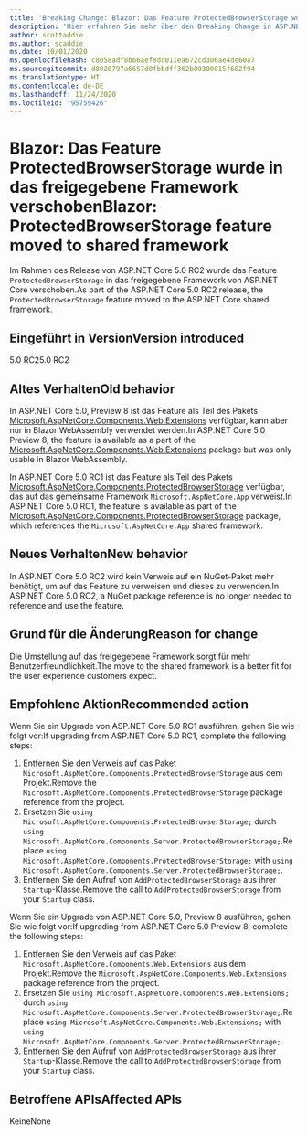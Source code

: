```yaml
---
title: 'Breaking Change: Blazor: Das Feature ProtectedBrowserStorage wurde in das freigegebene Framework verschoben'
description: 'Hier erfahren Sie mehr über den Breaking Change in ASP.NET Core 5.0 mit dem Titel „Blazor: Das Feature ProtectedBrowserStorage wurde in das freigegebene Framework verschoben'
author: scottaddie
ms.author: scaddie
ms.date: 10/01/2020
ms.openlocfilehash: c8058adf8b66aef8dd011ea672cd306ae4de60a7
ms.sourcegitcommit: d8020797a6657d0fbbdff362b80300815f682f94
ms.translationtype: HT
ms.contentlocale: de-DE
ms.lasthandoff: 11/24/2020
ms.locfileid: "95759426"
---
```

# <a name="blazor-protectedbrowserstorage-feature-moved-to-shared-framework"></a><span data-ttu-id="699fc-103">Blazor: Das Feature ProtectedBrowserStorage wurde in das freigegebene Framework verschoben</span><span class="sxs-lookup"><span data-stu-id="699fc-103">Blazor: ProtectedBrowserStorage feature moved to shared framework</span></span>

<span data-ttu-id="699fc-104">Im Rahmen des Release von ASP.NET Core 5.0 RC2 wurde das Feature `ProtectedBrowserStorage` in das freigegebene Framework von ASP.NET Core verschoben.</span><span class="sxs-lookup"><span data-stu-id="699fc-104">As part of the ASP.NET Core 5.0 RC2 release, the `ProtectedBrowserStorage` feature moved to the ASP.NET Core shared framework.</span></span>

## <a name="version-introduced"></a><span data-ttu-id="699fc-105">Eingeführt in Version</span><span class="sxs-lookup"><span data-stu-id="699fc-105">Version introduced</span></span>

<span data-ttu-id="699fc-106">5.0 RC2</span><span class="sxs-lookup"><span data-stu-id="699fc-106">5.0 RC2</span></span>

## <a name="old-behavior"></a><span data-ttu-id="699fc-107">Altes Verhalten</span><span class="sxs-lookup"><span data-stu-id="699fc-107">Old behavior</span></span>

<span data-ttu-id="699fc-108">In ASP.NET Core 5.0, Preview 8 ist das Feature als Teil des Pakets [Microsoft.AspNetCore.Components.Web.Extensions](https://www.nuget.org/packages/Microsoft.AspNetCore.Components.Web.Extensions) verfügbar, kann aber nur in Blazor WebAssembly verwendet werden.</span><span class="sxs-lookup"><span data-stu-id="699fc-108">In ASP.NET Core 5.0 Preview 8, the feature is available as a part of the [Microsoft.AspNetCore.Components.Web.Extensions](https://www.nuget.org/packages/Microsoft.AspNetCore.Components.Web.Extensions) package but was only usable in Blazor WebAssembly.</span></span>

<span data-ttu-id="699fc-109">In ASP.NET Core 5.0 RC1 ist das Feature als Teil des Pakets [Microsoft.AspNetCore.Components.ProtectedBrowserStorage](https://www.nuget.org/packages/Microsoft.AspNetCore.Components.ProtectedBrowserStorage) verfügbar, das auf das gemeinsame Framework `Microsoft.AspNetCore.App` verweist.</span><span class="sxs-lookup"><span data-stu-id="699fc-109">In ASP.NET Core 5.0 RC1, the feature is available as part of the [Microsoft.AspNetCore.Components.ProtectedBrowserStorage](https://www.nuget.org/packages/Microsoft.AspNetCore.Components.ProtectedBrowserStorage) package, which references the `Microsoft.AspNetCore.App` shared framework.</span></span>

## <a name="new-behavior"></a><span data-ttu-id="699fc-110">Neues Verhalten</span><span class="sxs-lookup"><span data-stu-id="699fc-110">New behavior</span></span>

<span data-ttu-id="699fc-111">In ASP.NET Core 5.0 RC2 wird kein Verweis auf ein NuGet-Paket mehr benötigt, um auf das Feature zu verweisen und dieses zu verwenden.</span><span class="sxs-lookup"><span data-stu-id="699fc-111">In ASP.NET Core 5.0 RC2, a NuGet package reference is no longer needed to reference and use the feature.</span></span>

## <a name="reason-for-change"></a><span data-ttu-id="699fc-112">Grund für die Änderung</span><span class="sxs-lookup"><span data-stu-id="699fc-112">Reason for change</span></span>

<span data-ttu-id="699fc-113">Die Umstellung auf das freigegebene Framework sorgt für mehr Benutzerfreundlichkeit.</span><span class="sxs-lookup"><span data-stu-id="699fc-113">The move to the shared framework is a better fit for the user experience customers expect.</span></span>

## <a name="recommended-action"></a><span data-ttu-id="699fc-114">Empfohlene Aktion</span><span class="sxs-lookup"><span data-stu-id="699fc-114">Recommended action</span></span>

<span data-ttu-id="699fc-115">Wenn Sie ein Upgrade von ASP.NET Core 5.0 RC1 ausführen, gehen Sie wie folgt vor:</span><span class="sxs-lookup"><span data-stu-id="699fc-115">If upgrading from ASP.NET Core 5.0 RC1, complete the following steps:</span></span>

1. <span data-ttu-id="699fc-116">Entfernen Sie den Verweis auf das Paket `Microsoft.AspNetCore.Components.ProtectedBrowserStorage` aus dem Projekt.</span><span class="sxs-lookup"><span data-stu-id="699fc-116">Remove the `Microsoft.AspNetCore.Components.ProtectedBrowserStorage` package reference from the project.</span></span>
1. <span data-ttu-id="699fc-117">Ersetzen Sie `using Microsoft.AspNetCore.Components.ProtectedBrowserStorage;` durch `using Microsoft.AspNetCore.Components.Server.ProtectedBrowserStorage;`.</span><span class="sxs-lookup"><span data-stu-id="699fc-117">Replace `using Microsoft.AspNetCore.Components.ProtectedBrowserStorage;` with `using Microsoft.AspNetCore.Components.Server.ProtectedBrowserStorage;`.</span></span>
1. <span data-ttu-id="699fc-118">Entfernen Sie den Aufruf von `AddProtectedBrowserStorage` aus ihrer `Startup`-Klasse.</span><span class="sxs-lookup"><span data-stu-id="699fc-118">Remove the call to `AddProtectedBrowserStorage` from your `Startup` class.</span></span>

<span data-ttu-id="699fc-119">Wenn Sie ein Upgrade von ASP.NET Core 5.0, Preview 8 ausführen, gehen Sie wie folgt vor:</span><span class="sxs-lookup"><span data-stu-id="699fc-119">If upgrading from ASP.NET Core 5.0 Preview 8, complete the following steps:</span></span>

1. <span data-ttu-id="699fc-120">Entfernen Sie den Verweis auf das Paket `Microsoft.AspNetCore.Components.Web.Extensions` aus dem Projekt.</span><span class="sxs-lookup"><span data-stu-id="699fc-120">Remove the `Microsoft.AspNetCore.Components.Web.Extensions` package reference from the project.</span></span>
1. <span data-ttu-id="699fc-121">Ersetzen Sie `using Microsoft.AspNetCore.Components.Web.Extensions;` durch `using Microsoft.AspNetCore.Components.Server.ProtectedBrowserStorage;`.</span><span class="sxs-lookup"><span data-stu-id="699fc-121">Replace `using Microsoft.AspNetCore.Components.Web.Extensions;` with `using Microsoft.AspNetCore.Components.Server.ProtectedBrowserStorage;`.</span></span>
1. <span data-ttu-id="699fc-122">Entfernen Sie den Aufruf von `AddProtectedBrowserStorage` aus ihrer `Startup`-Klasse.</span><span class="sxs-lookup"><span data-stu-id="699fc-122">Remove the call to `AddProtectedBrowserStorage` from your `Startup` class.</span></span>

## <a name="affected-apis"></a><span data-ttu-id="699fc-123">Betroffene APIs</span><span class="sxs-lookup"><span data-stu-id="699fc-123">Affected APIs</span></span>

<span data-ttu-id="699fc-124">Keine</span><span class="sxs-lookup"><span data-stu-id="699fc-124">None</span></span>

<!--

### Category

ASP.NET Core

### Affected APIs

Not detectable via API analysis

-->
